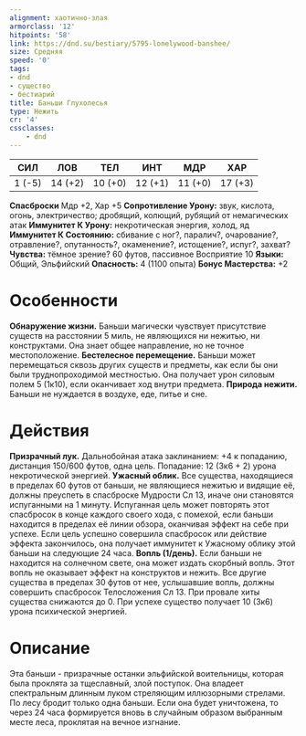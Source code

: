 ```yaml
---
alignment: хаотично-злая
armorclass: '12'
hitpoints: '58'
link: https://dnd.su/bestiary/5795-lonelywood-banshee/
size: Средняя
speed: '0'
tags:
- dnd
- существо
- бестиарий
title: Баньши Глухолесья
type: Нежить
cr: '4'
cssclasses:
    - dnd
---
```



| СИЛ | ЛОВ | ТЕЛ | ИНТ | МДР | ХАР |
|---|---|---|---|---|---|
| 1 (-5) | 14 (+2) | 10 (+0) | 12 (+1) | 11 (+0) | 17 (+3) |
**Спасброски** Мдр +2, Хар +5
**Сопротивление Урону:** звук, кислота, огонь, электричество; дробящий, колющий, рубящий от немагических атак
**Иммунитет К Урону:** некротическая энергия, холод, яд
**Иммунитет К Состоянию:** сбивание с ног?, паралич?, очарование?, отравление?, опутанность?, окаменение?, истощение?, испуг?, захват?
**Чувства:** тёмное зрение? 60 футов, пассивное Восприятие 10
**Языки:** Общий, Эльфийский
**Опасность:** 4 (1100 опыта)
**Бонус Мастерства:** +2


# Особенности
**Обнаружение жизни.** Баньши магически чувствует присутствие существ на расстоянии 5 миль, не являющихся ни нежитью, ни конструктами. Она знает общее направление, но не точное местоположение.
**Бестелесное перемещение.** Баньши может перемещаться сквозь других существ и предметы, как если бы они были труднопроходимой местностью. Она получает урон силовым полем 5 (1к10), если оканчивает ход внутри предмета.
**Природа нежити.** Баньши не нуждается в воздухе, еде, питье и сне.


# Действия
**Призрачный лук.** Дальнобойная атака заклинанием: +4 к попаданию, дистанция 150/600 футов, одна цель. Попадание: 12 (3к6 + 2) урона некротической энергией.
**Ужасный облик.** Все существа, находящиеся в пределах 60 футов от баньши, не являющиеся нежитью и видящие её, должны преуспеть в спасброске Мудрости Сл 13, иначе они становятся испуганными на 1 минуту. Испуганная цель может повторять этот спасбросок в конце каждого своего хода, с помехой, если баньши находится в пределах её линии обзора, оканчивая эффект на себе при успехе. Если цель успешно совершила спасбросок или действие эффекта закончилось, она получает иммунитет к Ужасному облику этой баньши на следующие 24 часа.
**Вопль (1/день).** Если баньши не находится на солнечном свете, она может издать скорбный вопль. Этот вопль не оказывает эффект на конструктов и нежить. Все другие существа в пределах 30 футов от нее, услышавшие вопль, должны совершить спасбросок Телосложения Сл 13. При провале хиты существа снижаются до 0. При успехе существо получает 10 (3к6) урона психической энергией.


# Описание
Эта баньши - призрачные останки эльфийской воительницы, которая была проклята за тщеславный, злой поступок. Она владеет спектральным длинным луком стреляющим иллюзорными стрелами. По лесу бродит только одна баньши. Если она будет уничтожена, то через 24 часа формируется вновь в случайным образом выбранным месте леса, проклятая на вечное изгнание.